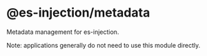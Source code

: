 # @es-injection/metadata

Metadata management for es-injection.

Note: applications generally do not need to use this module directly.
